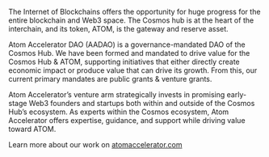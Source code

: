 The Internet of Blockchains offers the opportunity for huge progress for the entire blockchain and Web3 space. The Cosmos hub is at the heart of the interchain, and its token, ATOM, is the gateway and reserve asset.

Atom Accelerator DAO (AADAO) is a governance-mandated DAO of the Cosmos Hub. We have been formed and mandated to drive value for the Cosmos Hub & ATOM, supporting initiatives that either directly create economic impact or produce value that can drive its growth. From this, our current primary mandates are public grants & venture grants.

Atom Accelerator’s venture arm strategically invests in promising early-stage Web3 founders and startups both within and outside of the Cosmos Hub’s ecosystem. As experts within the Cosmos ecosystem, Atom Accelerator offers expertise, guidance, and support while driving value toward ATOM.

Learn more about our work on [atomaccelerator.com](https://www.atomaccelerator.com/)
